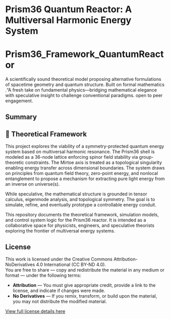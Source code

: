 
# Prism36 Quantum Reactor: A Multiversal Harmonic Energy System
# Prism36_Framework_QuantumReactor
A scientifically sound theoretical model proposing alternative formulations of spacetime geometry and quantum structure. Built on formal mathematics   .“A fresh take on fundamental physics—bridging mathematical elegance with speculative insight to challenge conventional paradigms. open to peer engagement.

## Summary

## 📘 Theoretical Framework

This project explores the viability of a symmetry-protected quantum energy system based on multiversal harmonic resonance. The Prism36 shell is modeled as a 36-node lattice enforcing spinor field stability via group-theoretic constraints. The Mirtoe axis is treated as a topological singularity enabling energy transfer across dimensional boundaries. The system draws on principles from quantum field theory, zero-point energy, and nonlocal entanglement to propose a mechanism for extracting pure light energy from an inverse on universe(s).

While speculative, the mathematical structure is grounded in tensor calculus, eigenmode analysis, and topological symmetry. The goal is to simulate, refine, and eventually prototype a controllable energy conduit.


This repository documents the theoretical framework, simulation models, and control system logic for the Prism36 reactor. It is intended as a collaborative space for physicists, engineers, and speculative theorists exploring the frontier of multiversal energy systems.

## License

This work is licensed under the Creative Commons Attribution-NoDerivatives 4.0 International (CC BY-ND 4.0).  
You are free to share — copy and redistribute the material in any medium or format — under the following terms:

- **Attribution** — You must give appropriate credit, provide a link to the license, and indicate if changes were made.
- **No Derivatives** — If you remix, transform, or build upon the material, you may not distribute the modified material.

[View full license details here](https://creativecommons.org/licenses/by-nd/4.0/)


